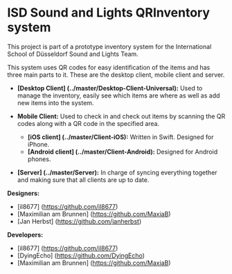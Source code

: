 # ISD Sound and Lights QRInventory system

This project is part of a prototype inventory system for the International School of Düsseldorf Sound and Lights Team.

This system uses QR codes for easy identification of the items and has three main parts to it. These are the desktop client, mobile client and server.

* **[Desktop Client] (../master/Desktop-Client-Universal):** Used to manage the inventory, easily see which items are where as well as add new items into the system.

* **Mobile Client:** Used to check in and check out items by scanning the QR codes along with a QR code in the specified area.
	* **[iOS client] (../master/Client-iOS):** Written in Swift. Designed for iPhone.
	* **[Android client] (../master/Client-Android):** Designed for Android phones.

* **[Server] (../master/Server):** In charge of syncing everything together and making sure that all clients are up to date.

**Designers:**
* [il8677] (https://github.com/il8677)
* [Maximilian am Brunnen] (https://github.com/MaxiaB)
* [Jan Herbst] (https://github.com/janherbst)

**Developers:**
* [il8677] (https://github.com/il8677)
* [DyingEcho] (https://github.com/DyingEcho)
* [Maximilian am Brunnen] (https://github.com/MaxiaB)
